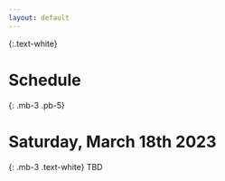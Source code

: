 ```yaml
---
layout: default
---
```

{:.text-white}
# Schedule

{: .mb-3 .pb-5}
# Saturday, March 18th 2023

{: .mb-3 .text-white}
TBD
